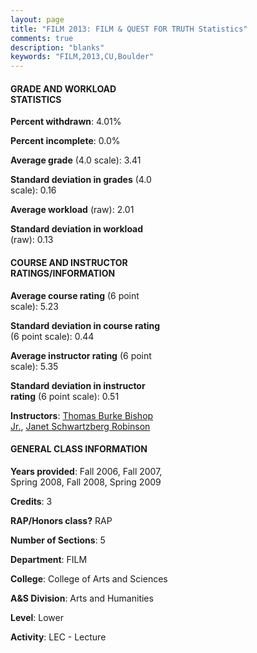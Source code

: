```yaml
---
layout: page
title: "FILM 2013: FILM & QUEST FOR TRUTH Statistics"
comments: true
description: "blanks"
keywords: "FILM,2013,CU,Boulder"
---
```

<head>
<script src="https://ajax.googleapis.com/ajax/libs/jquery/2.1.3/jquery.min.js"></script>
<script src="https://dl.dropboxusercontent.com/s/pc42nxpaw1ea4o9/highcharts.js?dl=0"></script>
<!-- <script src="../assets/js/highcharts.js"></script> -->
<style type="text/css">@font-face {
	font-family: "Bebas Neue";
	src: url(https://www.filehosting.org/file/details/544349/BebasNeue Regular.otf) format("opentype");
	}
	h1.Bebas { 
		font-family: "Bebas Neue", Verdana, Tahoma;
	}
</style>
</head>
<body>
	<div id="container" style="float: right; width: 45%; height: 88%; margin-left: 2.5%; margin-right: 2.5%;"></div>
	<script language="JavaScript">
		$(document).ready(function() {
		var chart = {type: 'column'};
		var title = {text: 'Grade Distribution'};
		var xAxis = {categories: ['A','B','C','D','F'],crosshair: true};
		var yAxis = {min: 0,title: {text: 'Percentage'}};
		var tooltip = {headerFormat: '<center><b><span style="font-size:20px">{point.key}</span></b></center>',
		               pointFormat: '<td style="padding:0"><b>{point.y:.1f}%</b></td>',
		               footerFormat: '</table>',shared: true,useHTML: true};
		var plotOptions = {column: {pointPadding: 0.0,borderWidth: 0}};  
		var credits = {enabled: false};var series= [{name: 'Percent',data: [53.97,41.99,1.82,1.11,1.11,]}];
		var json = {};
		json.chart = chart;
		json.title = title;
		json.tooltip = tooltip;
		json.xAxis = xAxis;
		json.yAxis = yAxis;  
		json.series = series;
		json.plotOptions = plotOptions;  
		json.credits = credits;
		$('#container').highcharts(json);
	});
	</script>
</body>
			   
#### GRADE AND WORKLOAD STATISTICS

**Percent withdrawn**: 4.01%

**Percent incomplete**: 0.0%

**Average grade** (4.0 scale): 3.41

**Standard deviation in grades** (4.0 scale): 0.16

**Average workload** (raw): 2.01

**Standard deviation in workload** (raw): 0.13

#### COURSE AND INSTRUCTOR RATINGS/INFORMATION

**Average course rating** (6 point scale): 5.23

**Standard deviation in course rating** (6 point scale): 0.44

**Average instructor rating** (6 point scale): 5.35

**Standard deviation in instructor rating** (6 point scale): 0.51

**Instructors**: <a href='../../instructors/Thomas_Burke_Bishop_Jr.'>Thomas Burke Bishop Jr.</a>, <a href='../../instructors/Janet_Schwartzberg_Robinson'>Janet Schwartzberg Robinson</a>

#### GENERAL CLASS INFORMATION

**Years provided**: Fall 2006, Fall 2007, Spring 2008, Fall 2008, Spring 2009

**Credits**: 3

**RAP/Honors class?** RAP

**Number of Sections**: 5

**Department**: FILM

**College**: College of Arts and Sciences

**A&S Division**: Arts and Humanities

**Level**: Lower

**Activity**: LEC - Lecture
